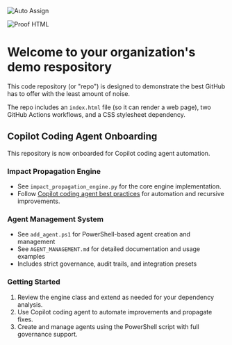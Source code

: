 ![Auto Assign](https://github.com/EpochCore5/demo-repository/actions/workflows/auto-assign.yml/badge.svg)

![Proof HTML](https://github.com/EpochCore5/demo-repository/actions/workflows/proof-html.yml/badge.svg)

# Welcome to your organization's demo respository
This code repository (or "repo") is designed to demonstrate the best GitHub has to offer with the least amount of noise.

The repo includes an `index.html` file (so it can render a web page), two GitHub Actions workflows, and a CSS stylesheet dependency.

## Copilot Coding Agent Onboarding

This repository is now onboarded for Copilot coding agent automation.

### Impact Propagation Engine
- See `impact_propagation_engine.py` for the core engine implementation.
- Follow [Copilot coding agent best practices](https://gh.io/copilot-coding-agent-tips) for automation and recursive improvements.

### Agent Management System
- See `add_agent.ps1` for PowerShell-based agent creation and management
- See `AGENT_MANAGEMENT.md` for detailed documentation and usage examples
- Includes strict governance, audit trails, and integration presets

### Getting Started
1. Review the engine class and extend as needed for your dependency analysis.
2. Use Copilot coding agent to automate improvements and propagate fixes.
3. Create and manage agents using the PowerShell script with full governance support.
